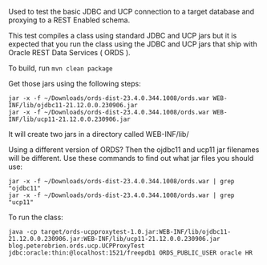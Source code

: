 Used to test the basic JDBC and UCP connection to a target database and proxying to a REST Enabled schema.

This test compiles a class using standard JDBC and UCP jars but it is expected that you run the class using the JDBC and UCP jars that ship with Oracle REST Data Services ( ORDS ).

To build, run 
`mvn clean package`

Get those jars using the following steps:
```
jar -x -f ~/Downloads/ords-dist-23.4.0.344.1008/ords.war WEB-INF/lib/ojdbc11-21.12.0.0.230906.jar
jar -x -f ~/Downloads/ords-dist-23.4.0.344.1008/ords.war WEB-INF/lib/ucp11-21.12.0.0.230906.jar  
```

It will create two jars in a directory called WEB-INF/lib/

Using a different version of ORDS? Then the ojdbc11 and ucp11 jar filenames will be different. Use these commands to find out what jar files you should use:
```
jar -x -f ~/Downloads/ords-dist-23.4.0.344.1008/ords.war | grep "ojdbc11"
jar -x -f ~/Downloads/ords-dist-23.4.0.344.1008/ords.war | grep "ucp11" 
```


To run the class:

`java -cp target/ords-ucpproxytest-1.0.jar:WEB-INF/lib/ojdbc11-21.12.0.0.230906.jar:WEB-INF/lib/ucp11-21.12.0.0.230906.jar blog.peterobrien.ords.ucp.UCPProxyTest jdbc:oracle:thin:@localhost:1521/freepdb1 ORDS_PUBLIC_USER oracle HR`
